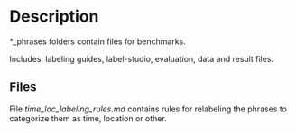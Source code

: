 
# Description

*_phrases folders contain files for benchmarks. 

Includes: labeling guides, label-studio, evaluation, data and result files.



## Files

File *time_loc_labeling_rules.md* contains rules for relabeling the phrases to categorize them as time, location or other.


